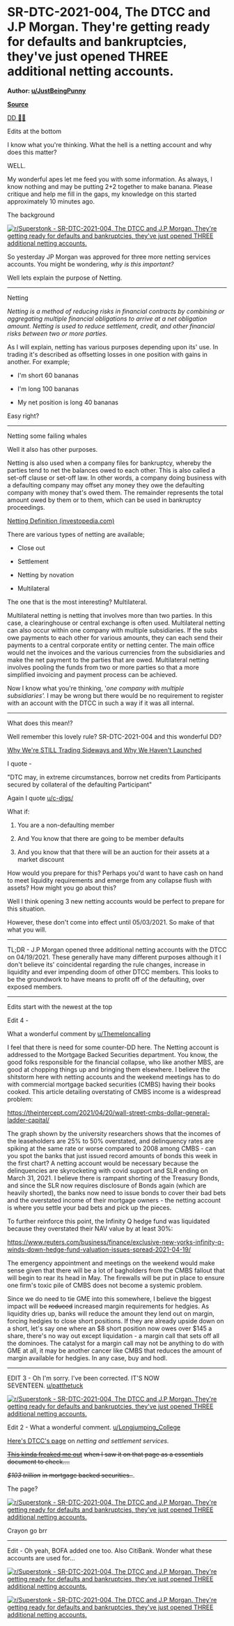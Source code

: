 SR-DTC-2021-004, The DTCC and J.P Morgan. They're getting ready for defaults and bankruptcies, they've just opened THREE additional netting accounts.
=====================================================================================================================================================

**Author: [u/JustBeingPunny](https://www.reddit.com/user/JustBeingPunny/)**

**[Source](https://www.reddit.com/r/Superstonk/comments/mur8bz/srdtc2021004_the_dtcc_and_jp_morgan_theyre/)**

[DD 👨‍🔬](https://www.reddit.com/r/Superstonk/search?q=flair_name%3A%22DD%20%F0%9F%91%A8%E2%80%8D%F0%9F%94%AC%22&restrict_sr=1)

Edits at the bottom

I know what you're thinking. What the hell is a netting account and why does this matter?

WELL.

My wonderful apes let me feed you with some information. As always, I know nothing and may be putting 2+2 together to make banana. Please critique and help me fill in the gaps, my knowledge on this started approximately 10 minutes ago.

The background

[![r/Superstonk - SR-DTC-2021-004, The DTCC and J.P Morgan. They're getting ready for defaults and bankruptcies, they've just opened THREE additional netting accounts.](https://preview.redd.it/9jbqiv21ybu61.png?width=818&format=png&auto=webp&s=bfb10ccc8c15acef2db91dcb37da4aee8761a26a)](https://preview.redd.it/9jbqiv21ybu61.png?width=818&format=png&auto=webp&s=bfb10ccc8c15acef2db91dcb37da4aee8761a26a)

So yesterday JP Morgan was approved for three more netting services accounts. You might be wondering, *why is this important?*

Well lets explain the purpose of Netting.

___________________________________________________________________________________________________________

Netting

*Netting is a method of reducing risks in financial contracts by combining or aggregating multiple financial obligations to arrive at a net obligation amount. Netting is used to reduce settlement, credit, and other financial risks between two or more parties.*

As I will explain, netting has various purposes depending upon its' use. In trading it's described as offsetting losses in one position with gains in another. For example;

-   I'm short 60 bananas

-   I'm long 100 bananas

-   My net position is long 40 bananas

Easy right?

___________________________________________________________________________________________________

Netting some failing whales

Well it also has other purposes.

Netting is also used when a company files for bankruptcy, whereby the parties tend to net the balances owed to each other. This is also called a set-off clause or set-off law. In other words, a company doing business with a defaulting company may offset any money they owe the defaulting company with money that's owed them. The remainder represents the total amount owed by them or to them, which can be used in bankruptcy proceedings.

[Netting Definition (investopedia.com)](https://www.investopedia.com/terms/n/netting.asp)

There are various types of netting are available;

-   Close out

-   Settlement

-   Netting by novation

-   Multilateral

The one that is the most interesting? Multilateral.

Multilateral netting is netting that involves more than two parties. In this case, a clearinghouse or central exchange is often used. Multilateral netting can also occur within one company with multiple subsidiaries. If the subs owe payments to each other for various amounts, they can each send their payments to a central corporate entity or netting center. The main office would net the invoices and the various currencies from the subsidiaries and make the net payment to the parties that are owed. Multilateral netting involves pooling the funds from two or more parties so that a more simplified invoicing and payment process can be achieved.

Now I know what you're thinking, '*one company with multiple subsidiaries'.* I may be wrong but there would be no requirement to register with an account with the DTCC in such a way if it was all internal.

_______________________________________________________________________________________________

What does this mean!?

Well remember this lovely rule? SR-DTC-2021-004 and this wonderful DD?

[Why We're STILL Trading Sideways and Why We Haven't Launched](https://www.reddit.com/r/Superstonk/comments/mu9xed/why_were_still_trading_sideways_and_why_we_havent/)

I quote -

"DTC may, in extreme circumstances, borrow net credits from Participants secured by collateral of the defaulting Participant"

Again I quote [u/c-digs/](https://www.reddit.com/user/c-digs/)

What if:

1.  You are a non-defaulting member

2.  And You know that there are going to be member defaults

3.  And you know that that there will be an auction for their assets at a market discount

How would you prepare for this? Perhaps you'd want to have cash on hand to meet liquidity requirements and emerge from any collapse flush with assets? How might you go about this?

Well I think opening 3 new netting accounts would be perfect to prepare for this situation.

However, these don't come into effect until 05/03/2021. So make of that what you will.

___________________________________________________________________________________________________

TL;DR - J.P Morgan opened three additional netting accounts with the DTCC on 04/19/2021. These generally have many different purposes although it I don't believe its' coincidental regarding the rule changes, increase in liquidity and ever impending doom of other DTCC members. This looks to be the groundwork to have means to profit off of the defaulting, over exposed members.

_____________________________________________________________________________________________

Edits start with the newest at the top

Edit 4 -

What a wonderful comment by [u/Themeloncalling](https://www.reddit.com/u/Themeloncalling/)

I feel that there is need for some counter-DD here. The Netting account is addressed to the Mortgage Backed Securities department. You know, the good folks responsible for the financial collapse, who like another MBS, are good at chopping things up and bringing them elsewhere. I believe the shitstorm here with netting accounts and the weekend meetings has to do with commercial mortgage backed securities (CMBS) having their books cooked. This article detailing overstating of CMBS income is a widespread problem:

<https://theintercept.com/2021/04/20/wall-street-cmbs-dollar-general-ladder-capital/>

The graph shown by the university researchers shows that the incomes of the leaseholders are 25% to 50% overstated, and delinquency rates are spiking at the same rate or worse compared to 2008 among CMBS - can you spot the banks that just issued record amounts of bonds this week in the first chart? A netting account would be necessary because the delinquencies are skyrocketing with covid support and SLR ending on March 31, 2021. I believe there is rampant shorting of the Treasury Bonds, and since the SLR now requires disclosure of Bonds again (which are heavily shorted), the banks now need to issue bonds to cover their bad bets and the overstated income of their mortgage owners - the netting account is where you settle your bad bets and pick up the pieces.

To further reinforce this point, the Infinity Q hedge fund was liquidated because they overstated their NAV value by at least 30%:

<https://www.reuters.com/business/finance/exclusive-new-yorks-infinity-q-winds-down-hedge-fund-valuation-issues-spread-2021-04-19/>

The emergency appointment and meetings on the weekend would make sense given that there will be a lot of bagholders from the CMBS fallout that will begin to rear its head in May. The firewalls will be put in place to ensure one firm's toxic pile of CMBS does not become a systemic problem.

Since we do need to tie GME into this somewhere, I believe the biggest impact will be ~~reduced~~ increased margin requirements for hedgies. As liquidity dries up, banks will reduce the amount they lend out on margin, forcing hedgies to close short positions. If they are already upside down on a short, let's say one where an $8 short position now owes over $145 a share, there's no way out except liquidation - a margin call that sets off all the dominoes. The catalyst for a margin call may not be anything to do with GME at all, it may be another cancer like CMBS that reduces the amount of margin available for hedgies. In any case, buy and hodl.

_____________________________________________________

EDIT 3 - Oh I'm sorry. I've been corrected. IT'S NOW SEVENTEEN. [u/patthetuck](https://www.reddit.com/u/patthetuck/)

[![r/Superstonk - SR-DTC-2021-004, The DTCC and J.P Morgan. They're getting ready for defaults and bankruptcies, they've just opened THREE additional netting accounts.](https://preview.redd.it/31yr8yywjcu61.png?width=814&format=png&auto=webp&s=f2e5be82960621386f594d828713201ef9e79460)](https://preview.redd.it/31yr8yywjcu61.png?width=814&format=png&auto=webp&s=f2e5be82960621386f594d828713201ef9e79460)

Edit 2 - What a wonderful comment. [u/Longjumping_College](https://www.reddit.com/u/Longjumping_College/)

[Here's DTCC's page](https://www.dtcc.com/clearing-services/ficc-mbsd/msbd-netting) on *netting and settlement services.*

[~~This kinda freaked me out~~](https://www.dtcc.com/charts/previous-12-months-volume-for-mbs) ~~when I saw it on that page as a essentials document to check....~~

~~*$103 trillion*~~ ~~in mortgage backed securities..~~.

The page?

[![r/Superstonk - SR-DTC-2021-004, The DTCC and J.P Morgan. They're getting ready for defaults and bankruptcies, they've just opened THREE additional netting accounts.](https://preview.redd.it/kvnjndf3ecu61.png?width=884&format=png&auto=webp&s=897fdea90adcd04bde204fd93f22051c0f74622e)](https://preview.redd.it/kvnjndf3ecu61.png?width=884&format=png&auto=webp&s=897fdea90adcd04bde204fd93f22051c0f74622e)

Crayon go brr

____________________________________________________________________________________________________

Edit - Oh yeah, BOFA added one too. Also CitiBank. Wonder what these accounts are used for...

[![r/Superstonk - SR-DTC-2021-004, The DTCC and J.P Morgan. They're getting ready for defaults and bankruptcies, they've just opened THREE additional netting accounts.](https://preview.redd.it/kgtgknbhacu61.png?width=813&format=png&auto=webp&s=917b354a4476b27e3e6294fa2fe99e0fcb2b6946)](https://preview.redd.it/kgtgknbhacu61.png?width=813&format=png&auto=webp&s=917b354a4476b27e3e6294fa2fe99e0fcb2b6946)

[![r/Superstonk - SR-DTC-2021-004, The DTCC and J.P Morgan. They're getting ready for defaults and bankruptcies, they've just opened THREE additional netting accounts.](https://preview.redd.it/cv0u1ynracu61.png?width=810&format=png&auto=webp&s=69894769014fd39bc81538700206c151949f5af3)](https://preview.redd.it/cv0u1ynracu61.png?width=810&format=png&auto=webp&s=69894769014fd39bc81538700206c151949f5af3)
